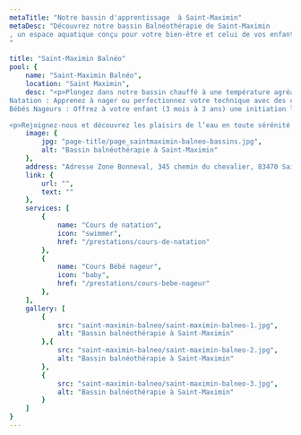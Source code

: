 ```yaml
---
metaTitle: "Notre bassin d'apprentissage  à Saint-Maximin"
metaDesc: "Découvrez notre bassin Balnéothérapie de Saint-Maximin
, un espace aquatique conçu pour votre bien-être et celui de vos enfants !
"

title: "Saint-Maximin Balnéo"
pool: {
	name: "Saint-Maximin Balnéo",
	location: "Saint Maximin",
	desc: "<p>Plongez dans notre bassin chauffé à une température agréable de 33°C, avec une profondeur sécurisée de 1,20 m. Parfait pour la détente et la tranquillité d'esprit, notre piscine est idéale pour toute la famille.</p><ul><li>
Natation : Apprenez à nager ou perfectionnez votre technique avec des cours adaptés à tous les âges et niveaux.</li><li>
Bébés Nageurs : Offrez à votre enfant (3 mois à 3 ans) une initiation ludique à l’eau dans un cadre sécurisé.</li></ul>

<p>Rejoignez-nous et découvrez les plaisirs de l’eau en toute sérénité !</p>",
	image: {
		jpg: "page-title/page_saintmaximin-balneo-bassins.jpg",
		alt: "Bassin balnéothérapie à Saint-Maximin"
	},
	address: "Adresse Zone Bonneval, 345 chemin du chevalier, 83470 Saint-Maximin-la-Sainte-Baume",
	link: {
		url: "",
		text: ""
	},
	services: [
		{
			name: "Cours de natation",
			icon: "swimmer",
			href: "/prestations/cours-de-natation"
		},
		{
			name: "Cours Bébé nageur",
			icon: "baby",
			href: "/prestations/cours-bebe-nageur"
		},
	],
	gallery: [
		{
			src: "saint-maximin-balneo/saint-maximin-balneo-1.jpg",
			alt: "Bassin balnéothérapie à Saint-Maximin"
		},{
			src: "saint-maximin-balneo/saint-maximin-balneo-2.jpg",
			alt: "Bassin balnéothérapie à Saint-Maximin"
		},
		{
			src: "saint-maximin-balneo/saint-maximin-balneo-3.jpg",
			alt: "Bassin balnéothérapie à Saint-Maximin"
		}
	]
}
---
```

